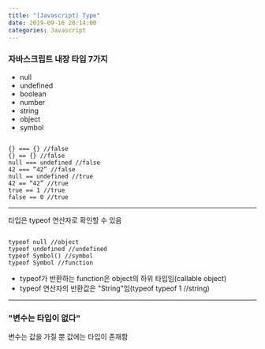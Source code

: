 ```yaml
---
title: "[Javascript] Type"
date: 2019-09-16 20:14:00
categories: Javascript
---
```


### 자바스크립트 내장 타입 7가지
* null 
* undefined 
* boolean
* number
* string
* object
* symbol

<pre><code>
{} === {} //false 
{} == {} //false 
null === undefined //false 
42 === “42” //false 
null == undefined //true 
42 == “42” //true 
true == 1 //true 
false == 0 //true
</code></pre>


* * *

타입은 typeof 연산자로 확인할 수 있음

<pre><code>
typeof null //object 
typeof undefined //undefined 
typeof Symbol() //symbol 
typeof Symbol //function
</code></pre>

* typeof가 반환하는 function은 object의 하위 타입임(callable object)
* typeof 연산자의 반환값은 "String"임(typeof typeof 1 //string)

* * *

### "변수는 타입이 없다"
변수는 값을 가질 뿐 
값에는 타입이 존재함

